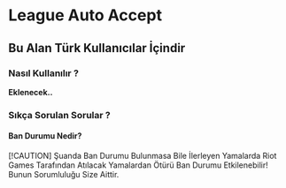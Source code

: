 # League Auto Accept

## Bu Alan Türk Kullanıcılar İçindir

### **Nasıl Kullanılır ?**
**Eklenecek..**

### **Sıkça Sorulan Sorular ?**

#### **Ban Durumu Nedir?**
[!CAUTION]
Şuanda Ban Durumu Bulunmasa Bile İlerleyen Yamalarda Riot Games Tarafından Atılacak Yamalardan Ötürü Ban Durumu Etkilenebilir! Bunun Sorumluluğu Size Aittir.
